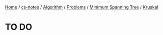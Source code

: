 [Home](https://mengxianbin.github.io) /
[cs-notes](https://mengxianbin.github.io/cs-notes/site) /
[Algorithm](https://mengxianbin.github.io/cs-notes/site/Algorithm) /
[Problems](https://mengxianbin.github.io/cs-notes/site/Algorithm/Problems) /
[Minimum Spanning Tree](https://mengxianbin.github.io/cs-notes/site/Algorithm/Problems/Minimum%20Spanning%20Tree) /
[Kruskal](https://mengxianbin.github.io/cs-notes/site/Algorithm/Problems/Minimum%20Spanning%20Tree/Kruskal)

# TO DO

